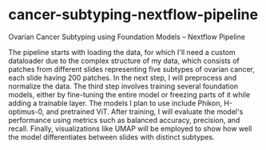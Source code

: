 # cancer-subtyping-nextflow-pipeline
Ovarian Cancer Subtyping using Foundation Models – Nextflow Pipeline

The pipeline starts with loading the data, for which I'll need a custom dataloader due to the complex structure of my data, which consists of patches from different slides representing five subtypes of ovarian cancer, each slide having 200 patches. In the next step, I will preprocess and normalize the data. The third step involves training several foundation models, either by fine-tuning the entire model or freezing parts of it while adding a trainable layer. The models I plan to use include Phikon, H-optimus-0, and pretrained ViT. After training, I will evaluate the model's performance using metrics such as balanced accuracy, precision, and recall. Finally, visualizations like UMAP will be employed to show how well the model differentiates between slides with distinct subtypes.
